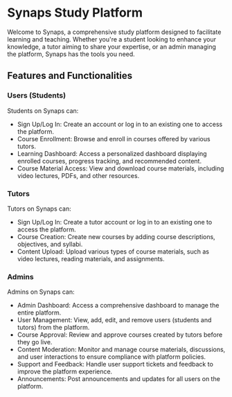 # Synaps Study Platform

Welcome to Synaps, a comprehensive study platform designed to facilitate learning and teaching. Whether you're a student looking to enhance your knowledge, a tutor aiming to share your expertise, or an admin managing the platform, Synaps has the tools you need.


## Features and Functionalities

### Users (Students)

Students on Synaps can:

- Sign Up/Log In: Create an account or log in to an existing one to access the platform.
- Course Enrollment: Browse and enroll in courses offered by various tutors.
- Learning Dashboard: Access a personalized dashboard displaying enrolled courses, progress tracking, and recommended content.
- Course Material Access: View and download course materials, including video lectures, PDFs, and other resources.

### Tutors

Tutors on Synaps can:

- Sign Up/Log In: Create a tutor account or log in to an existing one to access the platform.
- Course Creation: Create new courses by adding course descriptions, objectives, and syllabi.
- Content Upload: Upload various types of course materials, such as video lectures, reading materials, and assignments.

### Admins

Admins on Synaps can:

- Admin Dashboard: Access a comprehensive dashboard to manage the entire platform.
- User Management: View, add, edit, and remove users (students and tutors) from the platform.
- Course Approval: Review and approve courses created by tutors before they go live.
- Content Moderation: Monitor and manage course materials, discussions, and user interactions to ensure compliance with platform policies.
- Support and Feedback: Handle user support tickets and feedback to improve the platform experience.
- Announcements: Post announcements and updates for all users on the platform.


